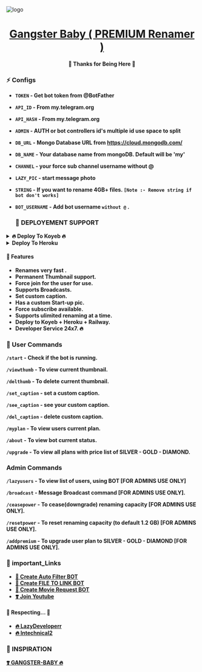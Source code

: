 <img src="https://telegra.ph/file/9936c273582628afb098c.png" alt="logo" target="/blank">

<h1 align="center">
 <b><a href="https://telegram.me/LazyDeveloper" target="/blank"> Gangster Baby ( PREMIUM Renamer ) </a></>
</h1>

<p align="center">🤍 Thanks for Being Here 🤍</p>


### ⚡️ Configs 

* `TOKEN`  - Get bot token from @BotFather

* `API_ID` - From my.telegram.org 

* `API_HASH` - From my.telegram.org 

* `ADMIN` - AUTH or bot controllers id's multiple id use space to split 

* `DB_URL`  - Mongo Database URL from https://cloud.mongodb.com/

* `DB_NAME`  - Your database name from mongoDB. Default will be 'my'

* `CHANNEL` - your force sub channel username without @ 

* `LAZY_PIC` - start message photo

* `STRING` - If you want to rename 4GB+ files. `[Note :- Remove string if bot don't works]`

* `BOT_USERNAME` - Add bot username `without @` .

  ### 📶 DEPLOYEMENT SUPPORT

<details><summary>🔥 Deploy To Koyeb 🔥</summary>
<p>
<br>                 
<a target="/blank" href="https://app.koyeb.com/deploy?type=git&repository=github.com/GoodLove1/Gangster-Baby-Renamer-V&branch=main&name=gngbabyrenamer" >
  <img src="https://www.koyeb.com/static/images/deploy/button.svg" alt="Deploy">
</a>
</p>
</details>

<details><summary>Deploy To Heroku</summary>
<p>
<br>
<a href="https://heroku.com/deploy?template=https://github.com/LazyDeveloperr/Gangster-Baby-Renamer-V2">
  <img src="https://www.herokucdn.com/deploy/button.svg" alt="Deploy">
</a>
</p>
</details>





#### 🥰 Features
 - Renames very fast .
 - Permanent Thumbnail support.
 - Force join for the user for use.
 - Supports Broadcasts.
 - Set custom caption.
 - Has a custom Start-up pic.
 - Force subscribe available.
 - Supports ulimited renaming at a time.
 - Deploy to Koyeb + Heroku + Railway.
 - Developer Service 24x7. 🔥

### 🚦 User Commands
`/start` - Check if the bot is running.
 
`/viewthumb` - To view current thumbnail.
 
`/delthumb` - To delete current thumbnail.
 
`/set_caption` - set a custom caption.
 
`/see_caption` - see your custom caption.
 
`/del_caption` - delete custom caption.
 
`/myplan` - To view users current plan.
 
`/about` - To view bot current status.
 
`/upgrade` - To view all plans with price list of SILVER - GOLD - DIAMOND.

### Admin Commands

`/lazyusers` - To view list of users, using BOT [FOR ADMINS USE ONLY]
 
`/broadcast` - Message Broadcast command [FOR ADMINS USE ONLY].
 
`/ceasepower` - To cease(downgrade) renaming capacity [FOR ADMINS USE ONLY].
 
`/resetpower` - To reset renaming capacity (to default 1.2 GB)  [FOR ADMINS USE ONLY].
 
`/addpremium` - To upgrade user plan to SILVER - GOLD - DIAMOND  [FOR ADMINS USE ONLY].


### 🔗 important_Links
- [🤩 Create Auto Filter BOT](https://www.youtube.com/watch?v=jw3e4L1u-Vo&t=22s)
- [🤩 Create FILE TO LINK BOT](https://www.youtube.com/watch?v=h3Uvr15ZPnc)
- [🤩 Create Movie Request BOT](https://www.youtube.com/watch?v=mIEv7MjLj2U&t=38s)
- [❣️ Join Youtube](https://www.youtube.com/@LazyDeveloperr)


#### 🧡 Respecting... 🧡
- [🔥 LazyDeveloperr](https://github.com/LazyDeveloperr) 
- [🔥 lntechnical2](https://github.com/lntechnical2)

### 🤩 INSPIRATION
<a href="#">
   <p>❣️ GANGSTER-BABY 🔥</p>
</a>
